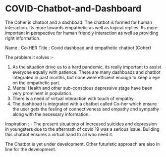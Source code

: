 # COVID-Chatbot-and-Dashboard

The Coher is chatbot and a dashboad. The chatbot is formed for human interaction. Its more towards empathetic as well as logical replies. Its more important in perspective for human friendly interaction as well as providing right information.

Name : Co-HER
Title : Covid dashboad and empathetic chatbot (Coher)

The problem it solves :-
1. As the situation drive us to a hard pandemic, its really important to assist everyone equally with patience. There are many dashboads and chatbot integrated in past months, but none were efficient enough to keep a eye on the empathetic part.
2. Mental Health and other sub-conscious depressive stage have been very prominent in population.
3. There is a need of virtual interaction with touch of empathy.
4. The dashboad is integrated with a chatbot called Co-her which ensure the user gets the feeling of connectiveness and empathy and sympathy along with the necessary information.

Inspiration : -
The present situations of increased suicides and depression in youngsters due to the aftermath of covid 19 was a serious issue. Building this chatbot ensures a virtual hand to all who need it.

The Chatbot is yet under development. Other futuristic approach are also in line for the development. 

